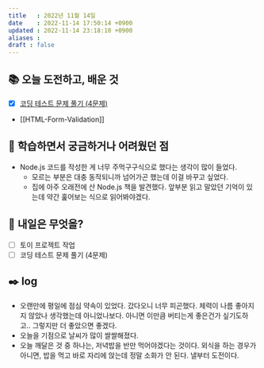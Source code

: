 ```yaml
---
title   : 2022년 11월 14일 
date    : 2022-11-14 17:50:14 +0900
updated : 2022-11-14 23:18:10 +0900
aliases : 
draft : false
---
```


## 📚 오늘 도전하고, 배운 것
- [x] [코딩 테스트 문제 풀기 (4문제)](https://github.com/padosum/algorithm/commit/c084322f2823535003fdef3ac73644fe1a49dd5e)
- [[HTML-Form-Validation]]

## 🤔 학습하면서 궁금하거나 어려웠던 점
- Node.js 코드를 작성한 게 너무 주먹구구식으로 했다는 생각이 많이 들었다.
	- 모르는 부분은 대충 동작되니까 넘어가곤 했는데 이걸 바꾸고 싶었다.
	- 집에 아주 오래전에 산 Node.js 책을 발견했다. 앞부분 읽고 말았던 기억이 있는데 약간 훑어보는 식으로 읽어봐야겠다.

## 🌅 내일은 무엇을?
- [ ] 토이 프로젝트 작업
- [ ] 코딩 테스트 문제 풀기 (4문제)

## ✒️ log
- 오랜만에 평일에 점심 약속이 있었다. 갔다오니 너무 피곤했다. 체력이 나름 좋아지지 않았나 생각했는데 아니었나보다. 아니면 이만큼 버티는게 좋은건가 싶기도하고.. 그렇지만 더 좋았으면 좋겠다.
- 오늘을 기점으로 날씨가 많이 쌀쌀해졌다.
- 오늘 깨달은 것 중 하나는, 저녁밥을 반만 먹어야겠다는 것이다. 외식을 하는 경우가 아니면, 밥을 먹고 바로 자리에 앉는데 정말 소화가 안 된다. 낼부터 도전이다.